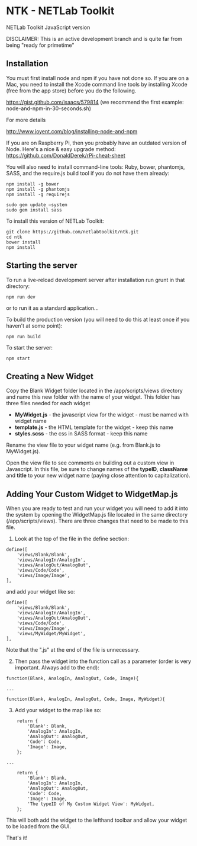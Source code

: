 NTK - NETLab Toolkit
=============

NETLab Toolkit JavaScript version

DISCLAIMER: This is an active development branch and is quite far from being "ready for primetime"

Installation
---------------------
You must first install node and npm if you have not done so. If you are on a Mac, you need to install the Xcode command line tools by installing Xcode (free from the app store) before you do the following.

https://gist.github.com/isaacs/579814 (we recommend the first example: node-and-npm-in-30-seconds.sh)

For more details

http://www.joyent.com/blog/installing-node-and-npm

If you are on Raspberry Pi, then you probably have an outdated version of Node. Here's a nice & easy upgrade method: https://github.com/DonaldDerek/rPi-cheat-sheet

You will also need to install command-line tools: Ruby, bower, phantomjs, SASS, and the require.js build tool if you do not have them already:
```
npm install -g bower
npm install -g phantomjs
npm install -g requirejs

sudo gem update —system
sudo gem install sass
```

To install this version of NETLab Toolkit:
```
git clone https://github.com/netlabtoolkit/ntk.git
cd ntk
bower install
npm install
```

Starting the server
---------------------
To run a live-reload development server after installation run grunt in that directory:
```
npm run dev
```

or to run it as a standard application...

To build the production version (you will need to do this at least once if you haven't at some point):
```
npm run build
```

To start the server:
```
npm start
```

Creating a New Widget
---------------------
Copy the Blank Widget folder located in the /app/scripts/views directory and name this new folder with the name of your widget. This folder has three files needed for each widget

*   **MyWidget.js** - the javascript view for the widget - must be named with widget name
*   **template.js** - the HTML template for the widget - keep this name
*   **styles.scss** - the css in SASS format - keep this name

Rename the view file to your widget name (e.g. from Blank.js to MyWidget.js).

Open the view file to see comments on building out a custom view in Javascript. In this file, be sure to change names of the **typeID**, **className** and **title** to your new widget name (paying close attention to capitalization).

Adding Your Custom Widget to WidgetMap.js
------------------------
When you are ready to test and run your widget you will need to add it into the system by opening the WidgetMap.js file located in the same directory (/app/scripts/views). There are three changes that need to be made to this file.

1) Look at the top of the file in the define section:
```
define([
	'views/Blank/Blank',
	'views/AnalogIn/AnalogIn',
	'views/AnalogOut/AnalogOut',
	'views/Code/Code',
	'views/Image/Image',
],
```
and add your widget like so:
```
define([
	'views/Blank/Blank',
	'views/AnalogIn/AnalogIn',
	'views/AnalogOut/AnalogOut',
	'views/Code/Code',
	'views/Image/Image',
	'views/MyWidget/MyWidget',
],
```
Note that the ".js" at the end of the file is unnecessary.

2) Then pass the widget into the function call as a parameter (order is very important. Always add to the end):
```
function(Blank, AnalogIn, AnalogOut, Code, Image){

...

function(Blank, AnalogIn, AnalogOut, Code, Image, MyWidget){
```

3) Add your widget to the map like so:
```
	return {
		'Blank': Blank,
		'AnalogIn': AnalogIn,
		'AnalogOut': AnalogOut,
		'Code': Code,
		'Image': Image,
	};

...

	return {
		'Blank': Blank,
		'AnalogIn': AnalogIn,
		'AnalogOut': AnalogOut,
		'Code': Code,
		'Image': Image,
		'The typeID of My Custom Widget View': MyWidget,
	};
```

This will both add the widget to the lefthand toolbar and allow your widget to be loaded from the GUI.

That's it!
